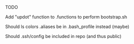 TODO

Add "updot" function to .functions to perform bootstrap.sh

Should ls colors .aliases be in .bash_profile instead (maybe)

Should .ssh/config be included in repo (and thus public)
